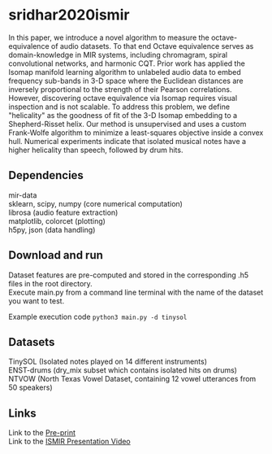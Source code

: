 # sridhar2020ismir
In this paper, we introduce a novel algorithm to measure the octave-equivalence of audio datasets. To that end
Octave equivalence serves as domain-knowledge in MIR systems, including chromagram, spiral convolutional networks, and harmonic CQT. 
Prior work has applied the Isomap manifold learning algorithm to unlabeled audio data to embed frequency sub-bands in 3-D space where 
the Euclidean distances are inversely proportional to the strength of their Pearson correlations. 
However, discovering octave equivalence via Isomap requires visual inspection and is not scalable. 
To address this problem, we define "helicality" as the goodness of fit of the 3-D Isomap embedding to a Shepherd-Risset helix. 
Our method is unsupervised and uses a custom Frank-Wolfe algorithm to minimize a least-squares objective inside a convex hull. 
Numerical experiments indicate that isolated musical notes have a higher helicality than speech, followed by drum hits. 

## Dependencies
mir-data <br/>
sklearn, scipy, numpy (core numerical computation) <br/>
librosa (audio feature extraction) <br/>
matplotlib, colorcet (plotting) <br/>
h5py, json (data handling) <br/>

## Download and run
Dataset features are pre-computed and stored in the corresponding .h5 files in the root directory. <br/>
Execute main.py from a command line terminal with the name of the dataset you want to test. <br/>

Example execution code
`python3 main.py -d tinysol`

## Datasets
TinySOL (Isolated notes played on 14 different instruments) <br/>
ENST-drums (dry_mix subset which contains isolated hits on drums) <br/>
NTVOW (North Texas Vowel Dataset, containing 12 vowel utterances from 50 speakers) <br/>

## Links
Link to the [Pre-print](https://arxiv.org/abs/2010.00673) <br/>
Link to the [ISMIR Presentation Video](https://youtu.be/ayflseXZ3-c) <br/>


